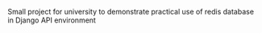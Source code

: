 Small project for university to demonstrate practical use of redis database in Django API environment
